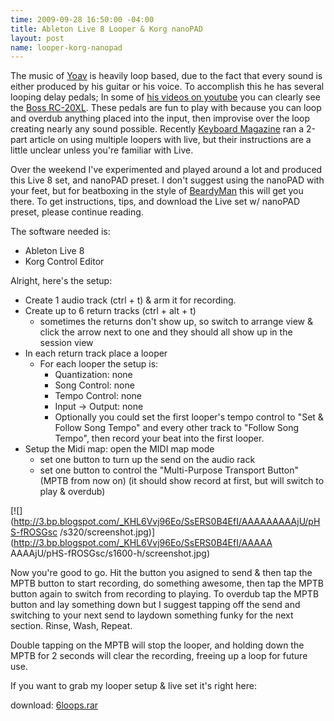 ```yaml
--- 
time: 2009-09-28 16:50:00 -04:00 
title: Ableton Live 8 Looper & Korg nanoPAD 
layout: post 
name: looper-korg-nanopad 
---    
```


The music of [Yoav](http://www.yoavmusic.com/) is heavily loop based, due to
the fact that every sound is either produced by his guitar or his voice. To
accomplish this he has several looping delay pedals; In some of [his videos on
youtube](http://www.youtube.com/user/Yoavmusic) you can clearly see the [Boss
RC-20XL](http://www.bosscorp.co.jp/products/en/RC-20XL/). These pedals are fun
to play with because you can loop and overdub anything placed into the input,
then improvise over the loop creating nearly any sound possible. Recently
[Keyboard Magazine](http://www.keyboardmag.com/) ran a 2-part article on using
multiple loopers with live, but their instructions are a little unclear unless
you're familiar with Live.


Over the weekend I've experimented and played around a lot and produced this
Live 8 set, and nanoPAD preset. I don't suggest using the nanoPAD with your
feet, but for beatboxing in the style of
[BeardyMan](http://www.youtube.com/watch?v=2XryzjprNqE) this will get you
there. To get instructions, tips, and download the Live set w/ nanoPAD preset,
please continue reading.

The software needed is:

  * Ableton Live 8
  * Korg Control Editor

Alright, here's the setup:

  * Create 1 audio track (ctrl + t) & arm it for recording.
  * Create up to 6 return tracks (ctrl + alt + t)
    * sometimes the returns don't show up, so switch to arrange view & click the arrow next to one and they should all show up in the session view
  * In each return track place a looper
    * For each looper the setup is:
      * Quantization: none
      * Song Control: none
      * Tempo Control: none
      * Input -> Output: none
      * Optionally you could set the first looper's tempo control to "Set & Follow Song Tempo" and every other track to "Follow Song Tempo", then record your beat into the first looper.
  * Setup the Midi map: open the MIDI map mode
    * set one button to turn up the send on the audio rack
    * set one button to control the "Multi-Purpose Transport Button" (MPTB from now on) (it should show record at first, but will switch to play & overdub)

[![](http://3.bp.blogspot.com/_KHL6Vvj96Eo/SsERS0B4EfI/AAAAAAAAAjU/pHS-fROSGsc
/s320/screenshot.jpg)](http://3.bp.blogspot.com/_KHL6Vvj96Eo/SsERS0B4EfI/AAAAA
AAAAjU/pHS-fROSGsc/s1600-h/screenshot.jpg)


Now you're good to go. Hit the button you asigned to send & then tap the MPTB
button to start recording, do something awesome, then tap the MPTB button
again to switch from recording to playing. To overdub tap the MPTB button and
lay something down but I suggest tapping off the send and switching to your
next send to laydown something funky for the next section. Rinse, Wash,
Repeat.


Double tapping on the MPTB will stop the looper, and holding down the MPTB for
2 seconds will clear the recording, freeing up a loop for future use.


If you want to grab my looper setup & live set it's right here:

download:
[6loops.rar](http://rewiredforsoundblogger.googlecode.com/files/6loops.rar)
